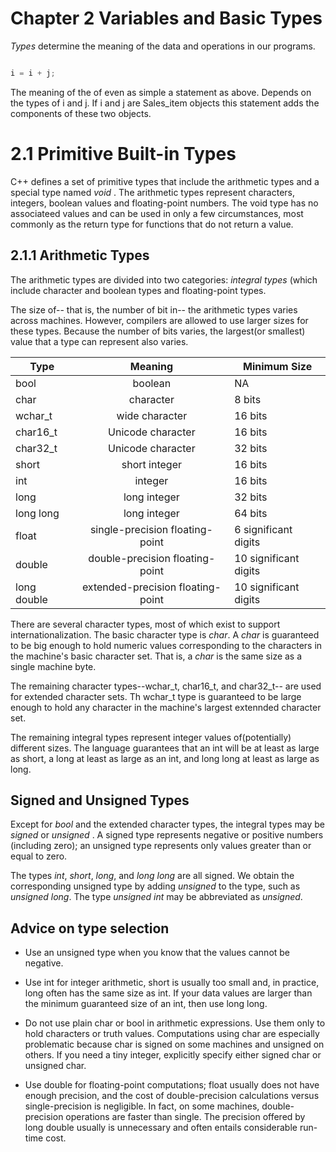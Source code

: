 # Chapter 2 Variables and Basic Types

_Types_ determine the meaning of the data and operations in our programs.

```c++

i = i + j;

```

The meaning of the of even as simple a statement as above. Depends on the types of i and j. If i and j are Sales_item objects this statement adds the components of these two objects.


# 2.1 Primitive Built-in Types

C++ defines a set of primitive types that include the arithmetic types and a special type named *void* . The arithmetic types represent characters, integers, boolean values and floating-point numbers. The void type has no associateed values and can be used in only a few circumstances, most commonly as the return type for functions that do not return a value.

## 2.1.1 Arithmetic Types

The arithmetic types are divided into two categories: *integral types* (which include character and boolean types and floating-point types.

The size of-- that is, the number of bit in-- the arithmetic types varies across machines. However, compilers are allowed to use larger sizes for these types. Because the number of bits varies, the largest(or smallest) value that a type can represent also varies.

| Type        |              Meaning              | Minimum Size          |
|-------------|:---------------------------------:|-----------------------|
| bool        |              boolean              | NA                    |
| char        |             character             | 8 bits                |
| wchar_t     |           wide character          | 16 bits               |
| char16_t    |         Unicode character         | 16 bits               |
| char32_t    |         Unicode character         | 32 bits               |
| short       |           short integer           | 16 bits               |
| int         |              integer              | 16 bits               |
| long        |            long integer           | 32 bits               |
| long long   |            long integer           | 64 bits               |
| float       |  single-precision floating-point  | 6 significant digits  |
| double      |  double-precision floating-point  | 10 significant digits |
| long double | extended-precision floating-point | 10 significant digits |


There are several character types, most of which exist to support internationalization. The basic character type is _char_. A _char_ is guaranteed to be big enough to hold numeric values corresponding to the characters in the machine's basic character set. That is, a _char_ is the same size as a single machine byte.

The remaining character types--wchar_t, char16_t, and char32_t-- are used for extended character sets. Th wchar_t type is guaranteed to be large enough to hold any character in the machine's largest extennded character set.

The remaining integral types represent integer values of(potentially) different sizes. The language guarantees that an int will be at least as large as short, a long at least as large as an int, and long long at least as large as long.

## Signed and Unsigned Types

Except for _bool_ and the extended character types, the integral types may be _signed_ or _unsigned_ . A signed type represents negative or positive numbers (including zero); an unsigned type represents only values greater than or equal to zero.

The types _int_, _short_, _long_, and _long long_ are all signed. We obtain the corresponding unsigned type by adding _unsigned_ to the type, such as _unsigned long_. The type _unsigned int_ may be abbreviated as _unsigned_.

## Advice on type selection

+ Use an unsigned type when you know that the values cannot be negative.

+ Use int for integer arithmetic, short is usually too small and, in practice, long often has the same size as int. If your data values are larger than the minimum guaranteed size of an int, then use long long.

+ Do not use plain char or bool in arithmetic expressions. Use them only to hold characters or truth values. Computations using char are especially problematic because char is signed on some machines and unsigned on others. If you need a tiny integer, explicitly specify either signed char or unsigned char.

+ Use double for floating-point computations; float usually does not have enough precision, and the cost of double-precision calculations versus single-precision is negligible. In fact, on some machines, double-precision operations are faster than single. The precision offered by long double usually is unnecessary and often entails considerable run-time cost.